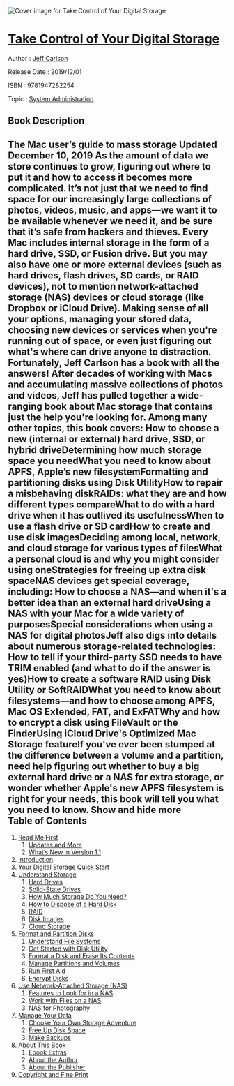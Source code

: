 ![Cover image for Take Control of Your Digital Storage](https://imgdetail.ebookreading.net/cover/cover/20200215/EB9781947282254.jpg)

[Take Control of Your Digital Storage](https://ebookreading.net/view/book/Take+Control+of+Your+Digital+Storage-EB9781947282254_1.html "Take Control of Your Digital Storage")
====================================================================================================================

Author : [Jeff Carlson](https://ebookreading.net/search/author/Jeff+Carlson)

Release Date : 2019/12/01

ISBN : 9781947282254

Topic : [System Administration](https://ebookreading.net/search/category/system-administration)

Book Description
-----------------

 The Mac user’s guide to mass storage
Updated December 10, 2019
As the amount of data we store continues to grow, figuring out where to put it and how to access it becomes more complicated. It’s not just that we need to find space for our increasingly large collections of photos, videos, music, and apps—we want it to be available whenever we need it, and be sure that it’s safe from hackers and thieves.
Every Mac includes internal storage in the form of a hard drive, SSD, or Fusion drive. But you may also have one or more external devices (such as hard drives, flash drives, SD cards, or RAID devices), not to mention network-attached storage (NAS) devices or cloud storage (like Dropbox or iCloud Drive). Making sense of all your options, managing your stored data, choosing new devices or services when you're running out of space, or even just figuring out what's where can drive anyone to distraction.
Fortunately, Jeff Carlson has a book with all the answers! After decades of working with Macs and accumulating massive collections of photos and videos, Jeff has pulled together a wide-ranging book about Mac storage that contains just the help you're looking for. Among many other topics, this book covers:
How to choose a new (internal or external) hard drive, SSD, or hybrid driveDetermining how much storage space you needWhat you need to know about APFS, Apple’s new filesystemFormatting and partitioning disks using Disk UtilityHow to repair a misbehaving diskRAIDs: what they are and how different types compareWhat to do with a hard drive when it has outlived its usefulnessWhen to use a flash drive or SD cardHow to create and use disk imagesDeciding among local, network, and cloud storage for various types of filesWhat a personal cloud is and why you might consider using oneStrategies for freeing up extra disk spaceNAS devices get special coverage, including:
How to choose a NAS—and when it's a better idea than an external hard driveUsing a NAS with your Mac for a wide variety of purposesSpecial considerations when using a NAS for digital photosJeff also digs into details about numerous storage-related technologies:
How to tell if your third-party SSD needs to have TRIM enabled (and what to do if the answer is yes)How to create a software RAID using Disk Utility or SoftRAIDWhat you need to know about filesystems—and how to choose among APFS, Mac OS Extended, FAT, and ExFATWhy and how to encrypt a disk using FileVault or the FinderUsing iCloud Drive's Optimized Mac Storage featureIf you've ever been stumped at the difference between a volume and a partition, need help figuring out whether to buy a big external hard drive or a NAS for extra storage, or wonder whether Apple's new APFS filesystem is right for your needs, this book will tell you what you need to know.
        Show and hide more                
Table of Contents
-----------------

1. [Read Me First](https://ebookreading.net/view/book/Take+Control+of+Your+Digital+Storage-EB9781947282254_4.html#ReadMeFirst)
    1. [Updates and More](https://ebookreading.net/view/book/Take+Control+of+Your+Digital+Storage-EB9781947282254_4.html#UpdatesandMore)
    1. [What’s New in Version 1.1](https://ebookreading.net/view/book/Take+Control+of+Your+Digital+Storage-EB9781947282254_4.html#WhatsNewinVersion11)
1. [Introduction](https://ebookreading.net/view/book/Take+Control+of+Your+Digital+Storage-EB9781947282254_5.html#Introduction)
1. [Your Digital Storage Quick Start](https://ebookreading.net/view/book/Take+Control+of+Your+Digital+Storage-EB9781947282254_6.html#YourDigitalStorageQ)
1. [Understand Storage](https://ebookreading.net/view/book/Take+Control+of+Your+Digital+Storage-EB9781947282254_7.html#UnderstandStorage)
    1. [Hard Drives](https://ebookreading.net/view/book/Take+Control+of+Your+Digital+Storage-EB9781947282254_7.html#HardDrives)
    1. [Solid-State Drives](https://ebookreading.net/view/book/Take+Control+of+Your+Digital+Storage-EB9781947282254_7.html#SolidStateDrives)
    1. [How Much Storage Do You Need?](https://ebookreading.net/view/book/Take+Control+of+Your+Digital+Storage-EB9781947282254_7.html#HowMuchStorageDoYou)
    1. [How to Dispose of a Hard Disk](https://ebookreading.net/view/book/Take+Control+of+Your+Digital+Storage-EB9781947282254_7.html#HowtoDisposeofaHard)
    1. [RAID](https://ebookreading.net/view/book/Take+Control+of+Your+Digital+Storage-EB9781947282254_7.html#RAID)
    1. [Disk Images](https://ebookreading.net/view/book/Take+Control+of+Your+Digital+Storage-EB9781947282254_7.html#DiskImages)
    1. [Cloud Storage](https://ebookreading.net/view/book/Take+Control+of+Your+Digital+Storage-EB9781947282254_7.html#CloudStorage)
1. [Format and Partition Disks](https://ebookreading.net/view/book/Take+Control+of+Your+Digital+Storage-EB9781947282254_8.html#FormatandPartitionD)
    1. [Understand File Systems](https://ebookreading.net/view/book/Take+Control+of+Your+Digital+Storage-EB9781947282254_8.html#UnderstandFileSyste)
    1. [Get Started with Disk Utility](https://ebookreading.net/view/book/Take+Control+of+Your+Digital+Storage-EB9781947282254_8.html#GetStartedwithDiskU)
    1. [Format a Disk and Erase Its Contents](https://ebookreading.net/view/book/Take+Control+of+Your+Digital+Storage-EB9781947282254_8.html#FormataDiskandErase)
    1. [Manage Partitions and Volumes](https://ebookreading.net/view/book/Take+Control+of+Your+Digital+Storage-EB9781947282254_8.html#ManagePartitionsand)
    1. [Run First Aid](https://ebookreading.net/view/book/Take+Control+of+Your+Digital+Storage-EB9781947282254_8.html#RunFirstAid)
    1. [Encrypt Disks](https://ebookreading.net/view/book/Take+Control+of+Your+Digital+Storage-EB9781947282254_8.html#EncryptDisks)
1. [Use Network-Attached Storage (NAS)](https://ebookreading.net/view/book/Take+Control+of+Your+Digital+Storage-EB9781947282254_9.html#UseNetworkAttachedS)
    1. [Features to Look for in a NAS](https://ebookreading.net/view/book/Take+Control+of+Your+Digital+Storage-EB9781947282254_9.html#FeaturestoLookforin)
    1. [Work with Files on a NAS](https://ebookreading.net/view/book/Take+Control+of+Your+Digital+Storage-EB9781947282254_9.html#WorkwithFilesonaNAS)
    1. [NAS for Photography](https://ebookreading.net/view/book/Take+Control+of+Your+Digital+Storage-EB9781947282254_9.html#NASforPhotography)
1. [Manage Your Data](https://ebookreading.net/view/book/Take+Control+of+Your+Digital+Storage-EB9781947282254_10.html#ManageYourData)
    1. [Choose Your Own Storage Adventure](https://ebookreading.net/view/book/Take+Control+of+Your+Digital+Storage-EB9781947282254_10.html#ChooseYourOwnStorag)
    1. [Free Up Disk Space](https://ebookreading.net/view/book/Take+Control+of+Your+Digital+Storage-EB9781947282254_10.html#FreeUpDiskSpace)
    1. [Make Backups](https://ebookreading.net/view/book/Take+Control+of+Your+Digital+Storage-EB9781947282254_10.html#MakeBackups)
1. [About This Book](https://ebookreading.net/view/book/Take+Control+of+Your+Digital+Storage-EB9781947282254_11.html#AboutThisBook)
    1. [Ebook Extras](https://ebookreading.net/view/book/Take+Control+of+Your+Digital+Storage-EB9781947282254_11.html#EbookExtras)
    1. [About the Author](https://ebookreading.net/view/book/Take+Control+of+Your+Digital+Storage-EB9781947282254_11.html#AbouttheAuthor)
    1. [About the Publisher](https://ebookreading.net/view/book/Take+Control+of+Your+Digital+Storage-EB9781947282254_11.html#AboutthePublisher)
1. [Copyright and Fine Print](https://ebookreading.net/view/book/Take+Control+of+Your+Digital+Storage-EB9781947282254_12.html#CopyrightandFinePri)
